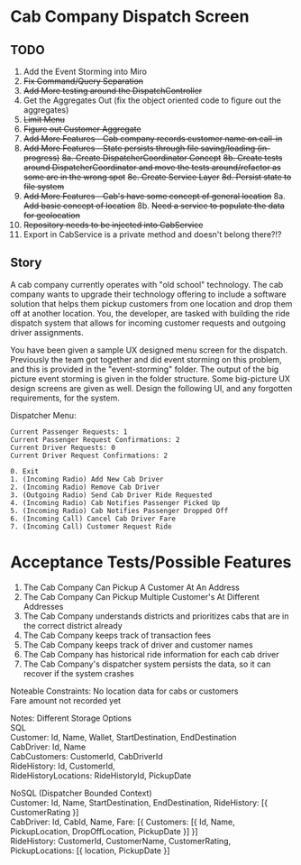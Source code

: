 # Cab Company Dispatch Screen

## TODO
1. Add the Event Storming into Miro
2. ~~Fix Command/Query Separation~~
3. ~~Add More testing around the DispatchController~~
4. Get the Aggregates Out (fix the object oriented code to figure out the aggregates)
5. ~~Limit Menu~~
6. ~~Figure out Customer Aggregate~~
7. ~~Add More Features - Cab company records customer name on call-in~~
8. ~~Add More Features - State persists through file saving/loading (in-progress)~~
   ~~8a. Create DispatcherCoordinator Concept~~
    ~~8b. Create tests around DispatcherCoordinator and move the tests around/refactor as some are in the wrong spot~~
    ~~8c. Create Service Layer~~
    ~~8d. Persist state to file system~~
8. ~~Add More Features - Cab's have some concept of general location~~
   8a. ~~Add basic concept of location~~
   8b. ~~Need a service to populate the data for geolocation~~
9. ~~Repository needs to be injected into CabService~~
10. Export in CabService is a private method and doesn't belong there?!?
## Story
A cab company currently operates with "old school" technology. The cab company wants to upgrade their technology offering
to include a software solution that helps them pickup customers from one location and drop them off at another location.
You, the developer, are tasked with building the ride dispatch system that allows for incoming customer requests and
outgoing driver assignments.

You have been given a sample UX designed menu screen for the dispatch. Previously the team got together and did event storming
on this problem, and this is provided in the "event-storming" folder. The output of the big picture event storming is given
in the folder structure. Some big-picture UX design screens are given as well. Design the following UI, and any
forgotten requirements, for the system.

Dispatcher Menu:
```
Current Passenger Requests: 1
Current Passenger Request Confirmations: 2
Current Driver Requests: 0
Current Driver Request Confirmations: 2
```
```
0. Exit
1. (Incoming Radio) Add New Cab Driver
2. (Incoming Radio) Remove Cab Driver
3. (Outgoing Radio) Send Cab Driver Ride Requested
4. (Incoming Radio) Cab Notifies Passenger Picked Up
5. (Incoming Radio) Cab Notifies Passenger Dropped Off
6. (Incoming Call) Cancel Cab Driver Fare
7. (Incoming Call) Customer Request Ride
```
# Acceptance Tests/Possible Features

1. The Cab Company Can Pickup A Customer At An Address  
2. The Cab Company Can Pickup Multiple Customer's At Different Addresses  
3. The Cab Company understands districts and prioritizes cabs that are in the correct district already
4. The Cab Company keeps track of transaction fees
5. The Cab Company keeps track of driver and customer names
6. The Cab Company has historical ride information for each cab driver
7. The Cab Company's dispatcher system persists the data, so it can recover if the system crashes

Noteable Constraints: 
No location data for cabs or customers  
Fare amount not recorded yet  

Notes: Different Storage Options  
SQL   
Customer: Id, Name, Wallet, StartDestination, EndDestination    
CabDriver: Id, Name  
CabCustomers: CustomerId, CabDriverId  
RideHistory: Id, CustomerId,  
RideHistoryLocations: RideHistoryId, PickupDate    

NoSQL (Dispatcher Bounded Context)  
Customer: Id, Name, StartDestination, EndDestination, RideHistory: [{ CustomerRating }]  
CabDriver: Id, CabId, Name, Fare: [{ Customers: [{ Id, Name, PickupLocation, DropOffLocation, PickupDate }] }]  
RideHistory: CustomerId, CustomerName, CustomerRating, PickupLocations: [{ location, PickupDate }]  